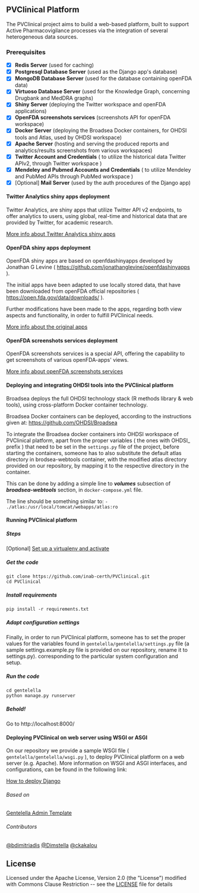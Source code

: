 ## PVClinical Platform

The PVClinical project aims to build a web-based platform, built to support Active
Pharmacovigilance processes via the integration of several heterogeneous data sources.

### Prerequisites

- [x] **Redis Server** (used for caching)
- [x] **Postgresql Database Server** (used as the Django app's database)
- [x] **MongoDB Database Server** (used for the database containing openFDA data)
- [x] **Virtuoso Database Server** (used for the Knowledge Graph, concerning Drugbank and MedDRA graphs)
- [x] **Shiny Server** (deploying the Twitter workspace and openFDA applications)
- [x] **OpenFDA screenshots services** (screenshots API for openFDA workspace)
- [x] **Docker Server** (deploying the Broadsea Docker containers, for OHDSI tools and Atlas, used by OHDSI workspace)
- [x] **Apache Server** (hosting and serving the produced reports and analytics/results screenshots from various workspaces)
- [x] **Twitter Account and Credentials** ( to utilize the historical data Twitter APIv2, through Twitter workspace )
- [x] **Mendeley and Pubmed Accounts and Credentials** ( to utilize Mendeley and PubMed APIs through PubMed workspace )
- [x] [Optional] **Mail Server** (used by the auth procedures of the Django app)

#### Twitter Analytics shiny apps deployment
Twitter Analytics, are shiny apps that utilize Twitter API v2 endpoints, to offer analytics to users, using global, real-time and historical data that are provided by Twitter, for academic research.

[More info about Twitter Analytics shiny apps](twitter_analytics_apps/README.md)

#### ΟpenFDA shiny apps deployment
OpenFDA shiny apps are based on openfdashinyapps developed by Jonathan G Levine
( https://github.com/jonathanglevine/openfdashinyapps ).

The initial apps have been adapted to use locally stored data, that have been downloaded from openFDA official repositories ( https://open.fda.gov/data/downloads/ ).

Further modifications have been made to the apps, regarding both view aspects and functionality, in order to fulfill PVClinical needs.

[More info about the original apps](openFDA_apps/README.md)

#### OpenFDA screenshots services deployment
OpenFDA screenshots services is a special API, offering the capability to get screenshots of various openFDA-apps' views.

[More info about openFDA screenshots services](openfda-shots-services/README.md)

#### Deploying and integrating OHDSI tools into the PVClinical platform

Broadsea deploys the full OHDSI technology stack (R methods library & web tools), using cross-platform Docker container technology.

Broadsea Docker containers can be deployed, according to the instructions given at: https://github.com/OHDSI/Broadsea

To integrate the Broadsea docker containers into OHDSI workspace of PVClinical platform, apart from the proper variables ( the ones with OHDSI_ prefix ) that need to be set in the `settings.py` file of the project, before starting the containers, someone has to also substitute the default atlas directory in brodsea-webtools container, with the modified atlas directory provided on our repository, by mapping it to the respective directory in the container.

This can be done by adding a simple line to ***volumes*** subsection of ***broadsea-webtools*** section, in `docker-compose.yml` file.

The line should be something similar to: `- ./atlas:/usr/local/tomcat/webapps/atlas:ro`

#### Running PVClinical platform

##### Steps
[Optional] [Set up a virtualenv and activate](http://python-guide-pt-br.readthedocs.io/en/latest/dev/virtualenvs/)

##### Get the code
    git clone https://github.com/inab-certh/PVClinical.git
    cd PVClinical

##### Install requirements
    pip install -r requirements.txt


##### Adapt configuration settings
Finally, in order to run PVClinical platform, someone has to set the proper values for the variables found in `gentelella/gentelella/settings.py` file (a sample settings.example.py file is provided on our repository, rename it to settings.py). corresponding to the particular system configuration and setup.

##### Run the code
    cd gentelella
    python manage.py runserver

##### Behold!
Go to http://localhost:8000/

#### Deploying PVClinical on web server using WSGI or ASGI
On our repository we provide a sample WSGI file ( `gentelella/gentelella/wsgi.py` ), to deploy PVClinical platform on a web server (e.g. Apache). More information on WSGI and ASGI interfaces, and configurations, can be found in the following link:

[How to deploy Django](https://docs.djangoproject.com/en/4.0/howto/deployment/)

###### Based on
[Gentelella Admin Template](https://github.com/puikinsh/gentelella)

###### Contributors
[@bdimitriadis](https://github.com/bdimitriadis)
[@Dimstella](https://github.com/Dimstella)
[@ckakalou](https://github.com/ckakalou)

## License
Licensed under the Apache License, Version 2.0 (the "License") modified with
Commons Clause Restriction -- see the [LICENSE](LICENSE.txt) file for details
